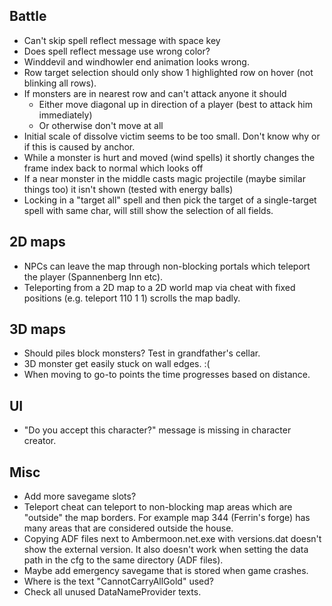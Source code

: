## Battle

- Can't skip spell reflect message with space key
- Does spell reflect message use wrong color?
- Winddevil and windhowler end animation looks wrong.
- Row target selection should only show 1 highlighted row on hover (not blinking all rows).
- If monsters are in nearest row and can't attack anyone it should
  - Either move diagonal up in direction of a player (best to attack him immediately)
  - Or otherwise don't move at all
- Initial scale of dissolve victim seems to be too small. Don't know why or if this is caused by anchor.
- While a monster is hurt and moved (wind spells) it shortly changes the frame index back to normal which looks off
- If a near monster in the middle casts magic projectile (maybe similar things too) it isn't shown (tested with energy balls)
- Locking in a "target all" spell and then pick the target of a single-target spell with same char, will still show the selection of all fields.


## 2D maps

- NPCs can leave the map through non-blocking portals which teleport the player (Spannenberg Inn etc).
- Teleporting from a 2D map to a 2D world map via cheat with fixed positions (e.g. teleport 110 1 1) scrolls the map badly.


## 3D maps

- Should piles block monsters? Test in grandfather's cellar.
- 3D monster get easily stuck on wall edges. :(
- When moving to go-to points the time progresses based on distance.


## UI

- "Do you accept this character?" message is missing in character creator.


## Misc

- Add more savegame slots?
- Teleport cheat can teleport to non-blocking map areas which are "outside" the map borders.
  For example map 344 (Ferrin's forge) has many areas that are considered outside the house.
- Copying ADF files next to Ambermoon.net.exe with versions.dat doesn't show the external version.
  It also doesn't work when setting the data path in the cfg to the same directory (ADF files).
- Maybe add emergency savegame that is stored when game crashes.
- Where is the text "CannotCarryAllGold" used?
- Check all unused DataNameProvider texts.